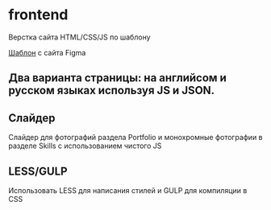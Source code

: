 # frontend
Верстка сайта HTML/CSS/JS по шаблону

[Шаблон](https://www.figma.com/file/5D9pDuLtS042hzaoN69Kd7/Free--Landing--Page-Template) с сайта Figma

## Два варианта страницы: на английсом и русском языках используя JS и JSON.
## Слайдер
Слайдер для фотографий раздела Portfolio и монохромные фотографии в разделе Skills с использованием чистого JS
## LESS/GULP
Использовать LESS для написания стилей и GULP для компиляции в CSS

